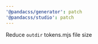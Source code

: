 ```yaml
---
'@pandacss/generator': patch
'@pandacss/studio': patch
---
```


Reduce `outdir` tokens.mjs file size
